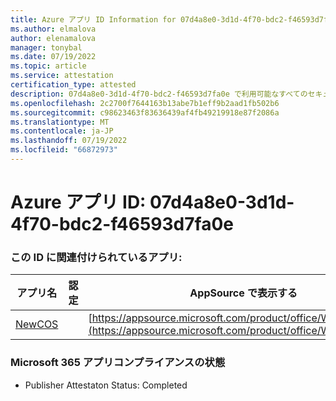 ```yaml
---
title: Azure アプリ ID Information for 07d4a8e0-3d1d-4f70-bdc2-f46593d7fa0e
ms.author: elmalova
author: elenamalova
manager: tonybal
ms.date: 07/19/2022
ms.topic: article
ms.service: attestation
certification_type: attested
description: 07d4a8e0-3d1d-4f70-bdc2-f46593d7fa0e で利用可能なすべてのセキュリティとコンプライアンス情報。
ms.openlocfilehash: 2c2700f7644163b13abe7b1eff9b2aad1fb502b6
ms.sourcegitcommit: c98623463f83636439af4fb49219918e87f2086a
ms.translationtype: MT
ms.contentlocale: ja-JP
ms.lasthandoff: 07/19/2022
ms.locfileid: "66872973"
---
```

# <a name="azure-app-id-07d4a8e0-3d1d-4f70-bdc2-f46593d7fa0e"></a>Azure アプリ ID: 07d4a8e0-3d1d-4f70-bdc2-f46593d7fa0e


### <a name="apps-associated-with-this-id"></a>この ID に関連付けられているアプリ:
| **アプリ名** | **認定** | **AppSource で表示する** |
|--------------|---------------|-----------------------|
| [NewCOS](../forward/WA200001104.md) |  | [https://appsource.microsoft.com/product/office/WA200001104](https://appsource.microsoft.com/product/office/WA200001104) |

### <a name="microsoft-365-app-compliance-status"></a>Microsoft 365 アプリコンプライアンスの状態
- Publisher Attestaton Status: Completed
